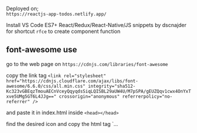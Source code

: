 Deployed on;  
`https://reactjs-app-todos.netlify.app/`


Install VS Code ES7+ React/Redux/React-Native/JS snippets by dscnajder for shortcut `rfce` to create component function

## font-awesome use
go to the web page on `https://cdnjs.com/libraries/font-awesome`  

copy the link tag  `<link rel="stylesheet" href="https://cdnjs.cloudflare.com/ajax/libs/font-awesome/6.6.0/css/all.min.css" integrity="sha512-Kc323vGBEqzTmouAECnVceyQqyqdsSiqLQISBL29aUW4U/M7pSPA/gEUZQqv1cwx4OnYxTxve5UMg5GT6L4JJg==" crossorigin="anonymous" referrerpolicy="no-referrer" />`  

and paste it in index.html inside `<head></head>`

find the desired icon and copy the html tag `<i>...</i>